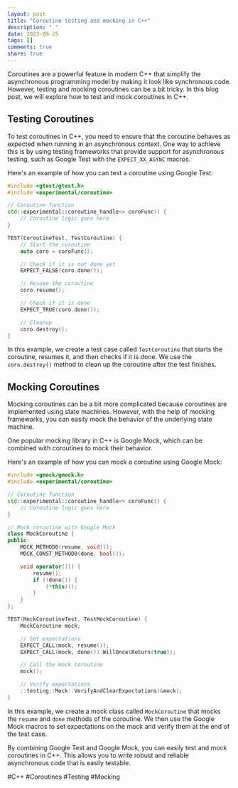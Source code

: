 ```yaml
---
layout: post
title: "Coroutine testing and mocking in C++"
description: " "
date: 2023-09-25
tags: []
comments: true
share: true
---
```


Coroutines are a powerful feature in modern C++ that simplify the asynchronous programming model by making it look like synchronous code. However, testing and mocking coroutines can be a bit tricky. In this blog post, we will explore how to test and mock coroutines in C++.

## Testing Coroutines

To test coroutines in C++, you need to ensure that the coroutine behaves as expected when running in an asynchronous context. One way to achieve this is by using testing frameworks that provide support for asynchronous testing, such as Google Test with the `EXPECT_XX_ASYNC` macros.

Here's an example of how you can test a coroutine using Google Test:

```cpp
#include <gtest/gtest.h>
#include <experimental/coroutine>

// Coroutine function
std::experimental::coroutine_handle<> coroFunc() {
    // Coroutine logic goes here
}

TEST(CoroutineTest, TestCoroutine) {
    // Start the coroutine
    auto coro = coroFunc();

    // Check if it is not done yet
    EXPECT_FALSE(coro.done());

    // Resume the coroutine
    coro.resume();

    // Check if it is done
    EXPECT_TRUE(coro.done());

    // Cleanup
    coro.destroy();
}
```

In this example, we create a test case called `TestCoroutine` that starts the coroutine, resumes it, and then checks if it is done. We use the `coro.destroy()` method to clean up the coroutine after the test finishes.

## Mocking Coroutines

Mocking coroutines can be a bit more complicated because coroutines are implemented using state machines. However, with the help of mocking frameworks, you can easily mock the behavior of the underlying state machine.

One popular mocking library in C++ is Google Mock, which can be combined with coroutines to mock their behavior.

Here's an example of how you can mock a coroutine using Google Mock:

```cpp
#include <gmock/gmock.h>
#include <experimental/coroutine>

// Coroutine function
std::experimental::coroutine_handle<> coroFunc() {
    // Coroutine logic goes here
}

// Mock coroutine with Google Mock
class MockCoroutine {
public:
    MOCK_METHOD0(resume, void());
    MOCK_CONST_METHOD0(done, bool());

    void operator()() {
        resume();
        if (!done()) {
            (*this)();
        }
    }
};

TEST(MockCoroutineTest, TestMockCoroutine) {
    MockCoroutine mock;

    // Set expectations
    EXPECT_CALL(mock, resume());
    EXPECT_CALL(mock, done()).WillOnce(Return(true));

    // Call the mock coroutine
    mock();

    // Verify expectations
    ::testing::Mock::VerifyAndClearExpectations(&mock);
}
```

In this example, we create a mock class called `MockCoroutine` that mocks the `resume` and `done` methods of the coroutine. We then use the Google Mock macros to set expectations on the mock and verify them at the end of the test case.

By combining Google Test and Google Mock, you can easily test and mock coroutines in C++. This allows you to write robust and reliable asynchronous code that is easily testable.

#C++ #Coroutines #Testing #Mocking